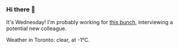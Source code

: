 ### Hi there :wave:

It's Wednesday! I'm probably working for [this bunch](https://github.com/kohofinancial), interviewing a potential new colleague.

Weather in Toronto: clear, at -1°C.
